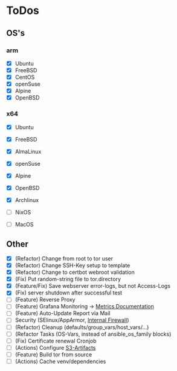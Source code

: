 # ToDos
## OS's
### arm
- [x] Ubuntu
- [x] FreeBSD
- [x] CentOS
- [x] openSuse
- [x] Alpine
- [x] OpenBSD
### x64
- [x] Ubuntu
- [x] FreeBSD
- [x] AlmaLinux
- [x] openSuse
- [x] Alpine
- [x] OpenBSD
- [x] Archlinux
- [ ] NixOS
- [ ] MacOS


## Other
- [x] (Refactor) Change from root to tor user
- [x] (Refactor) Change SSH-Key setup to template
- [x] (Refactor) Change to certbot webroot validation
- [x] (Fix) Put random-string file to tor.directory
- [x] (Feature/Fix) Save webserver error-logs, but not Access-Logs
- [x] (Fix) server shutdown after successful test
- [ ] (Feature) Reverse Proxy
- [ ] (Feature) Grafana Monitoring -> [Metrics Documentation](https://support.torproject.org/relay-operators/relay-bridge-overloaded/)
- [ ] (Feature) Auto-Update Report via Mail
- [ ] Security (SElinux/AppArmor, [Internal Firewall](https://community.torproject.org/relay/setup/post-install/))
- [ ] (Refactor) Cleanup (defaults/group_vars/host_vars/...)
- [ ] (Refactor Tasks (OS-Vars, instead of ansible_os_family blocks)
- [ ] (Fix) Certificate renewal Cronjob
- [ ] (Actions) Configure [S3-Artifacts](https://github.com/marketplace/actions/s3-artifact-upload)
- [ ] (Feature) Build tor from source
- [ ] (Actions) Cache venv/dependencies
